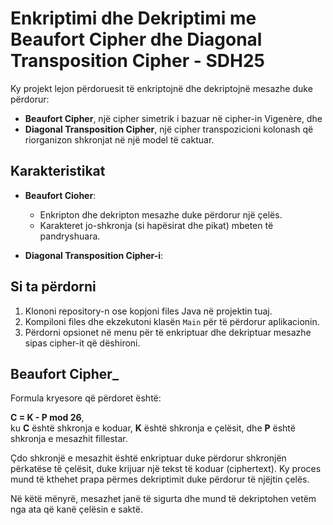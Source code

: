 # Enkriptimi dhe Dekriptimi me Beaufort Cipher dhe Diagonal Transposition Cipher - SDH25

Ky projekt lejon përdoruesit të enkriptojnë dhe dekriptojnë mesazhe duke përdorur:
- **Beaufort Cipher**, një cipher simetrik i bazuar në cipher-in Vigenère, dhe
- **Diagonal Transposition Cipher**, një cipher transpozicioni kolonash që riorganizon shkronjat në një model të caktuar.

## Karakteristikat

- **Beaufort Cioher**:
  - Enkripton dhe dekripton mesazhe duke përdorur një çelës.
  - Karakteret jo-shkronja (si hapësirat dhe pikat) mbeten të pandryshuara.

- **Diagonal Transposition Cipher-i**:


## Si ta përdorni

1. Klononi repository-n ose kopjoni files Java në projektin tuaj.
2. Kompiloni files dhe ekzekutoni klasën `Main` për të përdorur aplikacionin.
3. Përdorni opsionet në menu për të enkriptuar dhe dekriptuar mesazhe sipas cipher-it që dëshironi.

## Beaufort Cipher_

Formula kryesore që përdoret është:

**C = K - P mod 26**,  
ku **C** është shkronja e koduar, **K** është shkronja e çelësit, dhe **P** është shkronja e mesazhit fillestar.

Çdo shkronjë e mesazhit është enkriptuar duke përdorur shkronjën përkatëse të çelësit, duke krijuar një tekst të koduar (ciphertext). Ky proces mund të kthehet prapa përmes dekriptimit duke përdorur të njëjtin çelës.

Në këtë mënyrë, mesazhet janë të sigurta dhe mund të dekriptohen vetëm nga ata që kanë çelësin e saktë.
